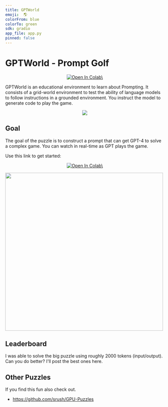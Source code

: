 ```yaml
---
title: GPTWorld
emoji:  🌎
colorFrom: blue
colorTo: green
sdk: gradio
app_file: app.py
pinned: false
---
```


# GPTWorld - Prompt Golf

<p align="center">
<a href="https://colab.research.google.com/github/srush/GPTWorld-Challenge/blob/main/GPT4_game.ipynb" target="_parent"><img src="https://colab.research.google.com/assets/colab-badge.svg" alt="Open In Colab\"/></a>
</p>

GPTWorld is an educational environment to learn about Prompting.
It consists of a grid-world environment to test the ability of language models to follow instructions in a grounded environment. 
You instruct the model to generate code to play the game. 

<p align="center">
<img src="https://user-images.githubusercontent.com/35882/234447369-6a4ca94d-5bb8-4c8e-a34d-a1ff0614bf7d.gif" />
</p>

## Goal

The goal of the puzzle is to construct a prompt that can get GPT-4 to solve a complex game. You can watch in real-time as GPT plays the game. 

Use this link to get started: 

<p align="center">
<a href="https://colab.research.google.com/github/srush/GPTWorld-Challenge/blob/main/GPT4_game.ipynb" target="_parent"><img src="https://colab.research.google.com/assets/colab-badge.svg" alt="Open In Colab\"/></a>
</p>

<img width=500px src="https://user-images.githubusercontent.com/35882/234614176-789fd6a8-bc7c-4f42-889b-81b3879cca36.png"/>

## Leaderboard

I was able to solve the big puzzle using roughly 2000 tokens (input/output). Can you do better? I'll post the best ones here.

## Other Puzzles

If you find this fun also check out.

* https://github.com/srush/GPU-Puzzles
